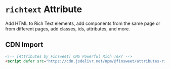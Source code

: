 # `richtext` Attribute

Add HTML to Rich Text elements, add components from the same page or from different pages, add classes, ids, attributes, and more.

## CDN Import

```html
<!-- [Attributes by Finsweet] CMS Powerful Rich Texr -->
<script defer src="https://cdn.jsdelivr.net/npm/@finsweet/attributes-richtext@1/richtext.js"></script>
```
